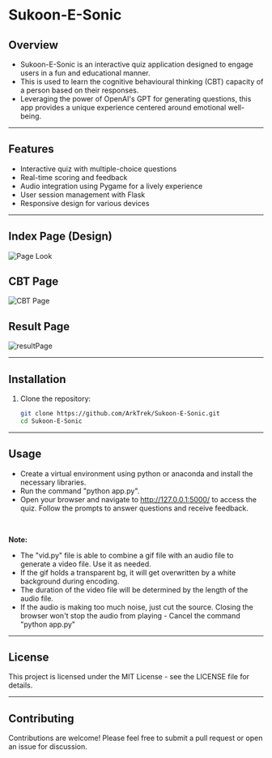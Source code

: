 # Sukoon-E-Sonic

## Overview
- Sukoon-E-Sonic is an interactive quiz application designed to engage users in a fun and educational manner. 
- This is used to learn the cognitive behavioural thinking (CBT) capacity of a person based on their responses.
- Leveraging the power of OpenAI's GPT for generating questions, this app provides a unique experience centered around emotional well-being. 

---

## Features
- Interactive quiz with multiple-choice questions
- Real-time scoring and feedback
- Audio integration using Pygame for a lively experience
- User session management with Flask
- Responsive design for various devices

---
## Index Page (Design)

![Page Look](https://github.com/user-attachments/assets/169d6034-cbdb-4383-a568-c67a20d8598b)


## CBT Page
![CBT Page](https://github.com/user-attachments/assets/a19dc681-1f5f-4fb2-a6c9-713901388d9a)


## Result Page
![resultPage](https://github.com/user-attachments/assets/26b5ada0-c67f-434d-a91e-ddebb29a7aa7)


---

## Installation
1. Clone the repository:
   ```bash
   git clone https://github.com/ArkTrek/Sukoon-E-Sonic.git
   cd Sukoon-E-Sonic
   ```
---

## Usage
- Create a virtual environment using python or anaconda and install the necessary libraries.
- Run the command "python app.py".
- Open your browser and navigate to http://127.0.0.1:5000/ to access the quiz.
Follow the prompts to answer questions and receive feedback.

<br>

**Note:**
- The "vid.py" file is able to combine a gif file with an audio file to generate a video file. Use it as needed.
- If the gif holds a transparent bg, it will get overwritten by a white background during encoding.
- The duration of the video file will be determined by the length of the audio file.
- If the audio is making too much noise, just cut the source. Closing the browser won't stop the audio from playing - Cancel the command "python app.py"

---

## License
This project is licensed under the MIT License - see the LICENSE file for details.

---

## Contributing
Contributions are welcome! Please feel free to submit a pull request or open an issue for discussion.
